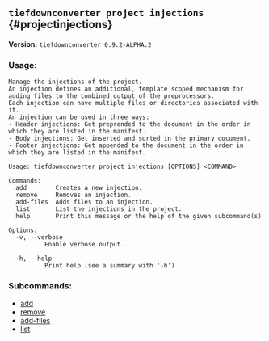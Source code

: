 ## `tiefdownconverter project injections` {#projectinjections}

**Version:** `tiefdownconverter 0.9.2-ALPHA.2`

### Usage:
```
Manage the injections of the project.
An injection defines an additional, template scoped mechanism for adding files to the combined output of the preprocessors.
Each injection can have multiple files or directories associated with it.
An injection can be used in three ways:
- Header injections: Get preprended to the document in the order in which they are listed in the manifest.
- Body injections: Get inserted and sorted in the primary document.
- Footer injections: Get appended to the document in the order in which they are listed in the manifest.

Usage: tiefdownconverter project injections [OPTIONS] <COMMAND>

Commands:
  add        Creates a new injection.
  remove     Removes an injection.
  add-files  Adds files to an injection.
  list       List the injections in the project.
  help       Print this message or the help of the given subcommand(s)

Options:
  -v, --verbose
          Enable verbose output.

  -h, --help
          Print help (see a summary with '-h')
```

### Subcommands:
- [add](#projectinjectionsadd)
- [remove](#projectinjectionsremove)
- [add-files](#projectinjectionsadd-files)
- [list](#projectinjectionslist)

